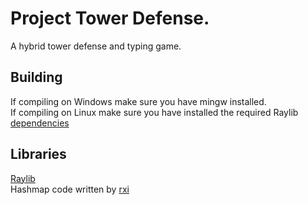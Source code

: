 # Project Tower Defense.

A hybrid tower defense and typing game.

## Building

If compiling on Windows make sure you have mingw installed.<br>
If compiling on Linux make sure you have installed the required Raylib [dependencies](https://github.com/raysan5/raylib/wiki/Working-on-GNU-Linux)<br>

## Libraries
[Raylib](https://github.com/raysan5/raylib)<br>
Hashmap code written by [rxi](https://github.com/rxi/map)<br>

